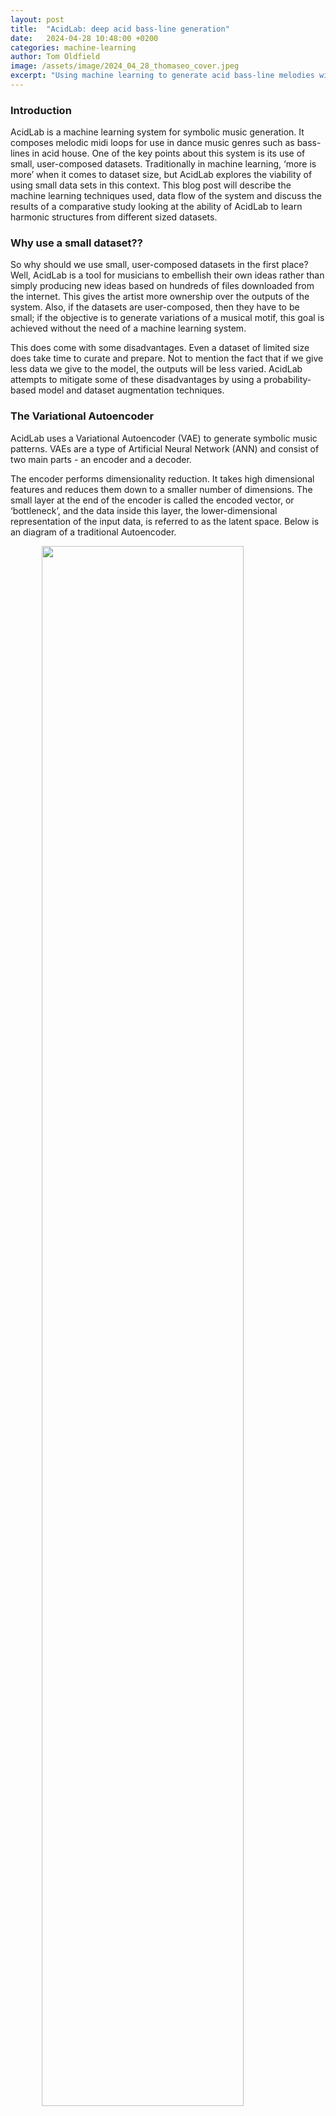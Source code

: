 ```yaml
---
layout: post
title:  "AcidLab: deep acid bass-line generation"
date:   2024-04-28 10:48:00 +0200
categories: machine-learning
author: Tom Oldfield
image: /assets/image/2024_04_28_thomaseo_cover.jpeg
excerpt: "Using machine learning to generate acid bass-line melodies with user-created datasets."
---
```

### Introduction
AcidLab is a machine learning system for symbolic music generation. It composes melodic midi loops for use in dance music genres such as bass-lines in acid house. One of the key points about this system is its use of small, user-composed datasets. Traditionally in machine learning, ‘more is more’ when it comes to dataset size, but AcidLab explores the viability of using small data sets in this context. This blog post will describe the machine learning techniques used, data flow of the system and discuss the results of a comparative study looking at the ability of AcidLab to learn harmonic structures from different sized datasets.
<br>

### Why use a small dataset??
So why should we use small, user-composed datasets in the first place? Well, AcidLab is a tool for musicians to embellish their own ideas rather than simply producing new ideas based on hundreds of files downloaded from the internet. This gives the artist more ownership over the outputs of the system. Also, if the datasets are user-composed, then they have to be small; if the objective is to generate variations of a musical motif, this goal is achieved without the need of a machine learning system.

This does come with some disadvantages. Even a dataset of limited size does take time to curate and prepare. Not to mention the fact that if we give less data we give to the model, the outputs will be less varied. AcidLab attempts to mitigate some of these disadvantages by using a probability-based model and dataset augmentation techniques.
<br>

### The Variational Autoencoder

AcidLab uses a Variational Autoencoder (VAE) to generate symbolic music patterns. VAEs are a type of Artificial Neural Network (ANN) and consist of two main parts - an encoder and a decoder.

The encoder performs dimensionality reduction. It takes high dimensional features and reduces them down to a smaller number of dimensions. The small layer at the end of the encoder is called the encoded vector, or ‘bottleneck’, and the data inside this layer, the lower-dimensional representation of the input data, is referred to as the latent space. Below is an diagram of a traditional Autoencoder.

<img src="/assets/image/2024_04_28_thomaseo_AE.jpeg" width="80%" style="display: block; margin: auto;" />
<br>

The decoder is a mirror image of the encoder. The low-dimensional representation is converted back to it’s original dimension. This type of model is often used to repair corrupted images or audio.

What makes the VAE different from a basic autoencoder is the introduction of probability to the latent space. Instead of being deterministically mapped in the latent space, values are now mapped to a distribution, typically a Gaussian distribution. Once this model is trained, the latent space distribution can sampled. Values which represent this distribution can be feed to the decoder, generating completely new outputs which ‘look like’ the training data.

<img src="/assets/image/2024_04_28_thomaseo_VAE.jpeg" width="80%" style="display: block; margin: auto;" />

<br>
<br>

### Building a dataset

To test initial designs of AcidLab, I created a data set of 50 examples. I used an Arturia KeyStepPro sequencer to generate and edit patterns and Ableton Live to record the midi data. All patterns begin on midi note 36 and last for 1 bar of 4/4. Before exporting each clip to a midi file, the notes were quantised on a 16th note grid and the tempo was set to 120 bpm. The whole process took approximately 90 minutes. Below you can see one example pattern inside the piano roll editor in Ableton Live.

<img src="/assets/image/2024_04_28_thomaseo_midi.jpeg" width="80%" style="display: block; margin: auto;" />
<br>


You can listen to some examples from the dataset here:

<audio controls>
    <source src="/assets/audio/2024_04_28_thomaseo_dataset.wav" type="audio/mpeg">
    Your browser does not support the audio element.
</audio>
<br>
<br>

### Data processing

Once a data set was created, it required processing to be interpreted by the model. The MIDI files were imported to a python script and a piano roll extracted using the pretty_midi library. Velocity values are replaced with 1s and the upper register of notes are removed, leaving a 3 octave range from midi note 36 to 73. 

7, 9 and 10 step patterns are created by replacing notes with zeros. These pattern lengths are commonly used in acid house music for creating polyrhythms. This dataset augmentation technique is known as cropping.

<img src="/assets/image/2024_04_28_thomaseo_cropping.jpeg" width="80%" style="display: block; margin: auto;" />
<br>
<br>


### Design and Implementation

Using Tensorflow and Keras, I implemented a VAE architecture in python. Although I experimented with different numbers and sizes of hidden layers, every input layer contained 592 neurons, one for each ‘pixel’ of the example data. Here is a diagram of one tested architecture:
<img src="/assets/image/2024_04_28_thomaseo_my_vae.jpeg" width="80%" style="display: block; margin: auto;" />


The model was trained on the dataset in the same way as a traditional autoencoder, where the goal is to reconstruct the input at the output. Here are some of the results from early testing.
<img src="/assets/image/2024_04_28_thomaseo_training_outputs.jpeg" width="60%" style="display: block; margin: auto;" />


Then, randomly generated values within the boundaries of the latent space distribution are fed to the output, generating images that look similar to the inputs. These images are then processed to create monophonic patterns. The image below shows a before and after of this processing.

<img src="/assets/image/2024_04_28_thomaseo_output_mask.jpeg" width="20%" style="display: block; margin: auto;" />


Now the piano roll images are converted back into MIDI files to be approved by the musician.
<br>
<br>


### Comparative Study

A study was conducted to see how well AcidLab learns harmonic data from datasets of differing sizes. For the study, datasets were created using a combination of the original 50 examples dataset and outputs generated by the model during the design and testing process. Sizes of dataset tested were 10, 20, 50 and 100 examples and there were 2 different harmonic structures, minor and Phrygian mode - totalling 8 datasets.

The results of this study found that AcidLab does learn the harmony from its given dataset. Often 10 example datasets gave the best results. This can be expected because there is less data to choose from. Below shows a Pitch Class Transition Matrix (PCTM) for the minor 10 and 25 example datasets. PCTMs describe the relationships between different notes and are a way of displaying the harmonic relationships in a song.

<img src="/assets/image/2024_04_28_thomaseo_PCTM.jpeg" width="100%" style="display: block; margin: auto;" />
<br>


### Summary

In summary, I believe there is cause for further exploration in this area. With a better model, AcidLab could become a like a jam partner that gets better the more you play with them. Possibilities for live performance, if a transition to real-time processing is made, beckon. In the meantime, here's some outputs from the modal harmony dataset with some drum backing, enjoy!

<audio controls>
    <source src="/assets/audio/2024_04_28_thomaseo_outputs.wav" type="audio/mpeg">
    Your browser does not support the audio element.
</audio>



<br>
<br>
<br>
<br>
<br>

### Sources

Autoencoder diagrams from this article on Towards Data Science:
https://towardsdatascience.com/understanding-variational-autoencoders-vaes-f70510919f73

Cover image by imustbedead:
https://www.pexels.com/photo/lsd-on-tongue-11481152/